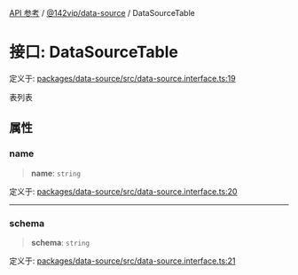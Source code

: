 [API 参考](../wiki/Home) / [@142vip/data-source](../wiki/@142vip.data-source) / DataSourceTable

# 接口: DataSourceTable

定义于: [packages/data-source/src/data-source.interface.ts:19](https://github.com/142vip/core-x/blob/58a4aca72f73ebc92491a458c9b83754486dc296/packages/data-source/src/data-source.interface.ts#L19)

表列表

## 属性

### name

> **name**: `string`

定义于: [packages/data-source/src/data-source.interface.ts:20](https://github.com/142vip/core-x/blob/58a4aca72f73ebc92491a458c9b83754486dc296/packages/data-source/src/data-source.interface.ts#L20)

***

### schema

> **schema**: `string`

定义于: [packages/data-source/src/data-source.interface.ts:21](https://github.com/142vip/core-x/blob/58a4aca72f73ebc92491a458c9b83754486dc296/packages/data-source/src/data-source.interface.ts#L21)
